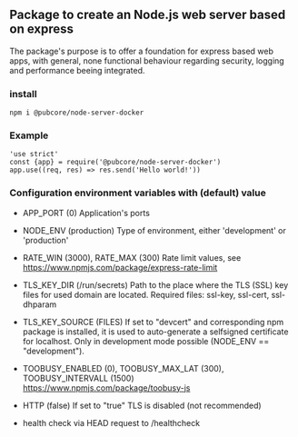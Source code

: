## Package to create an Node.js web server based on express
The package's purpose is to offer a foundation for express based web apps,
with general, none functional behaviour regarding security, logging and
performance beeing integrated.

### install
```
npm i @pubcore/node-server-docker
```

### Example
```
'use strict'
const {app} = require('@pubcore/node-server-docker')
app.use((req, res) => res.send('Hello world!'))
```

### Configuration environment variables with (default) value
* APP_PORT (0)
Application's ports
* NODE_ENV (production)
Type of environment, either 'development' or 'production'
* RATE_WIN (3000), RATE_MAX (300)
Rate limit values, see https://www.npmjs.com/package/express-rate-limit
* TLS_KEY_DIR (/run/secrets)
Path to the place where the TLS (SSL) key files for used domain are located.
Required files: ssl-key, ssl-cert, ssl-dhparam
* TLS_KEY_SOURCE (FILES)
If set to "devcert" and corresponding npm package is installed, it is used to
auto-generate a selfsigned certificate for localhost. Only in development mode
possible (NODE_ENV == "development").

* TOOBUSY_ENABLED (0), TOOBUSY_MAX_LAT (300), TOOBUSY_INTERVALL (1500)
https://www.npmjs.com/package/toobusy-js
* HTTP (false) If set to "true" TLS is disabled (not recommended)
* health check via HEAD request to /healthcheck